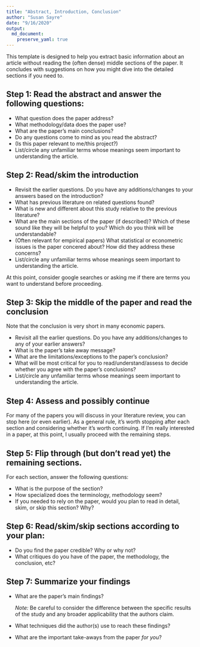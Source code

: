 ```yaml
---
title: "Abstract, Introduction, Conclusion"
author: "Susan Sayre"
date: "9/16/2020"
output: 
  md_document:
    preserve_yaml: true
---
```


This template is designed to help you extract basic information about an
article without reading the (often dense) middle sections of the paper.
It concludes with suggestions on how you might dive into the detailed
sections if you need to.

Step 1: Read the abstract and answer the following questions:
-------------------------------------------------------------

-   What question does the paper address?
-   What methodology/data does the paper use?
-   What are the paper’s main conclusions?
-   Do any questions come to mind as you read the abstract?
-   (Is this paper relevant to me/this project?)
-   List/circle any unfamiliar terms whose meanings seem important to
    understanding the article.

Step 2: Read/skim the introduction
----------------------------------

-   Revisit the earlier questions. Do you have any additions/changes to
    your answers based on the introduction?
-   What has previous literature on related questions found?
-   What is new and different about this study relative to the previous
    literature?
-   What are the main sections of the paper (if described)? Which of
    these sound like they will be helpful to you? Which do you think
    will be understandable?
-   (Often relevant for empirical papers) What statistical or
    econometric issues is the paper concered about? How did they address
    these concerns?
-   List/circle any unfamiliar terms whose meanings seem important to
    understanding the article.

At this point, consider google searches or asking me if there are terms
you want to understand before proceeding.

Step 3: Skip the middle of the paper and read the conclusion
------------------------------------------------------------

Note that the conclusion is very short in many economic papers.

-   Revisit all the earlier questions. Do you have any additions/changes
    to any of your earlier answers?
-   What is the paper’s take away message?
-   What are the limitations/exceptions to the paper’s conclusion?
-   What will be most critical for you to read/understand/assess to
    decide whether you agree with the paper’s conclusions?
-   List/circle any unfamiliar terms whose meanings seem important to
    understanding the article.

Step 4: Assess and possibly continue
------------------------------------

For many of the papers you will discuss in your literature review, you
can stop here (or even earlier). As a general rule, it’s worth stopping
after each section and considering whether it’s worth continuing. If I’m
really interested in a paper, at this point, I usually proceed with the
remaining steps.

Step 5: Flip through (but don’t read yet) the remaining sections.
-----------------------------------------------------------------

For each section, answer the following questions:

-   What is the purpose of the section?
-   How specialized does the terminology, methodology seem?
-   If you needed to rely on the paper, would you plan to read in
    detail, skim, or skip this section? Why?

Step 6: Read/skim/skip sections according to your plan:
-------------------------------------------------------

-   Do you find the paper credible? Why or why not?
-   What critiques do you have of the paper, the methodology, the
    conclusion, etc?

Step 7: Summarize your findings
-------------------------------

-   What are the paper’s main findings?

    *Note:* Be careful to consider the difference between the specific
    results of the study and any broader applicability that the authors
    claim.

-   What techniques did the author(s) use to reach these findings?

-   What are the important take-aways from the paper *for you*?
